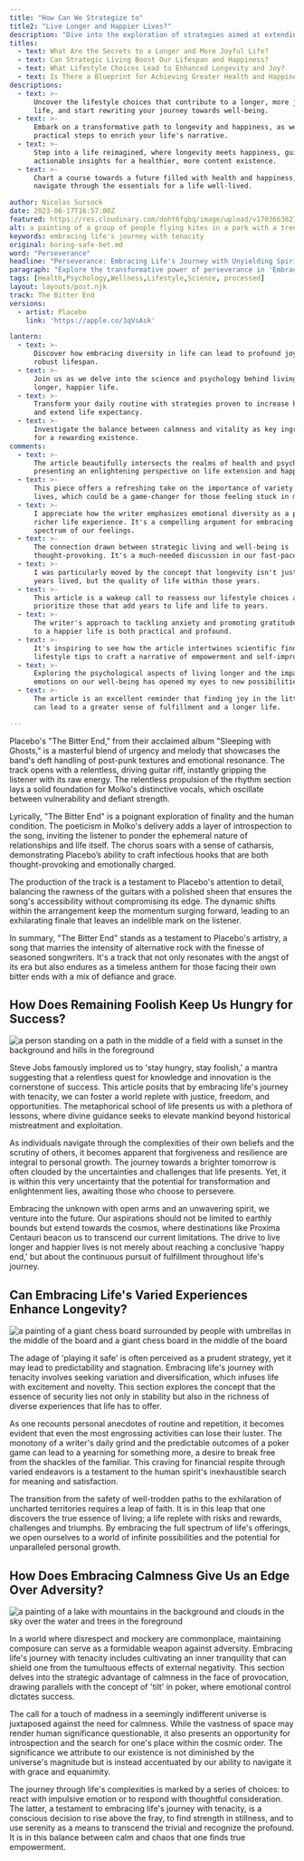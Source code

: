 ```yaml
---
title: "How Can We Strategize to"
title2: "Live Longer and Happier Lives?"
description: "Dive into the exploration of strategies aimed at extending our lifespan and enhancing happiness, unveiling insights for a fulfilling journey through life."
titles:
  - text: What Are the Secrets to a Longer and More Joyful Life?
  - text: Can Strategic Living Boost Our Lifespan and Happiness?
  - text: What Lifestyle Choices Lead to Enhanced Longevity and Joy?
  - text: Is There a Blueprint for Achieving Greater Health and Happiness?
descriptions:
  - text: >-
      Uncover the lifestyle choices that contribute to a longer, more joyous
      life, and start rewriting your journey towards well-being.
  - text: >-
      Embark on a transformative path to longevity and happiness, as we reveal
      practical steps to enrich your life's narrative.
  - text: >-
      Step into a life reimagined, where longevity meets happiness, guided by
      actionable insights for a healthier, more content existence.
  - text: >-
      Chart a course towards a future filled with health and happiness, as we
      navigate through the essentials for a life well-lived.

author: Nicolas Sursock
date: 2023-06-17T16:57:00Z
featured: https://res.cloudinary.com/doht6fqbq/image/upload/v1703663827/crackingdacode/n1vif0m3m9b2zncx8dy4.png
alt: a painting of a group of people flying kites in a park with a tree and a river in the background
keywords: embracing life's journey with tenacity
original: boring-safe-bet.md
word: "Perseverance"
headline: "Perseverance: Embracing Life's Journey with Unyielding Spirit"
paragraph: "Explore the transformative power of perseverance in 'Embracing Life's Journey with Unyielding Spirit,' a deep dive into enduring life's challenges with tenacity."
tags: [Health,Psychology,Wellness,Lifestyle,Science, processed]
layout: layouts/post.njk
track: The Bitter End
versions:
  - artist: Placebo
    link: 'https://apple.co/3qVsAsk'

lantern:
  - text: >-
      Discover how embracing diversity in life can lead to profound joy and a
      robust lifespan.
  - text: >-
      Join us as we delve into the science and psychology behind living a
      longer, happier life.
  - text: >-
      Transform your daily routine with strategies proven to increase happiness
      and extend life expectancy.
  - text: >-
      Investigate the balance between calmness and vitality as key ingredients
      for a rewarding existence.
comments:
  - text: >-
      The article beautifully intersects the realms of health and psychology,
      presenting an enlightening perspective on life extension and happiness.
  - text: >-
      This piece offers a refreshing take on the importance of variety in our
      lives, which could be a game-changer for those feeling stuck in monotony.
  - text: >-
      I appreciate how the writer emphasizes emotional diversity as a path to a
      richer life experience. It's a compelling argument for embracing the
      spectrum of our feelings.
  - text: >-
      The connection drawn between strategic living and well-being is
      thought-provoking. It's a much-needed discussion in our fast-paced world.
  - text: >-
      I was particularly moved by the concept that longevity isn't just about
      years lived, but the quality of life within those years.
  - text: >-
      This article is a wakeup call to reassess our lifestyle choices and
      prioritize those that add years to life and life to years.
  - text: >-
      The writer's approach to tackling anxiety and promoting gratitude as keys
      to a happier life is both practical and profound.
  - text: >-
      It's inspiring to see how the article intertwines scientific findings with
      lifestyle tips to craft a narrative of empowerment and self-improvement.
  - text: >-
      Exploring the psychological aspects of living longer and the impact of
      emotions on our well-being has opened my eyes to new possibilities.
  - text: >-
      The article is an excellent reminder that finding joy in the little things
      can lead to a greater sense of fulfillment and a longer life.

---
```

Placebo's "The Bitter End," from their acclaimed album "Sleeping with Ghosts," is a masterful blend of urgency and melody that showcases the band's deft handling of post-punk textures and emotional resonance. The track opens with a relentless, driving guitar riff, instantly gripping the listener with its raw energy. The relentless propulsion of the rhythm section lays a solid foundation for Molko's distinctive vocals, which oscillate between vulnerability and defiant strength.

Lyrically, "The Bitter End" is a poignant exploration of finality and the human condition. The poeticism in Molko's delivery adds a layer of introspection to the song, inviting the listener to ponder the ephemeral nature of relationships and life itself. The chorus soars with a sense of catharsis, demonstrating Placebo’s ability to craft infectious hooks that are both thought-provoking and emotionally charged.

The production of the track is a testament to Placebo's attention to detail, balancing the rawness of the guitars with a polished sheen that ensures the song's accessibility without compromising its edge. The dynamic shifts within the arrangement keep the momentum surging forward, leading to an exhilarating finale that leaves an indelible mark on the listener.

In summary, "The Bitter End" stands as a testament to Placebo's artistry, a song that marries the intensity of alternative rock with the finesse of seasoned songwriters. It's a track that not only resonates with the angst of its era but also endures as a timeless anthem for those facing their own bitter ends with a mix of defiance and grace.

## How Does Remaining Foolish Keep Us Hungry for Success?

![a person standing on a path in the middle of a field with a sunset in the background and hills in the foreground](https://res.cloudinary.com/doht6fqbq/image/upload/c_fill,w_480,h_320/f_webp/v1703663802/crackingdacode/jgklnxbxjpguedpzrbat.png)
<!-- 
prompt: A photorealistic image of a person standing at the start of a long winding path, symbolizing the beginning of a journey, with a vibrant sunrise in the background, in a landscape format.
keyword: embracing life's journey with tenacity, stay hungry stay foolish
-->

Steve Jobs famously implored us to 'stay hungry, stay foolish,' a mantra suggesting that a relentless quest for knowledge and innovation is the cornerstone of success. This article posits that by embracing life's journey with tenacity, we can foster a world replete with justice, freedom, and opportunities. The metaphorical school of life presents us with a plethora of lessons, where divine guidance seeks to elevate mankind beyond historical mistreatment and exploitation.

As individuals navigate through the complexities of their own beliefs and the scrutiny of others, it becomes apparent that forgiveness and resilience are integral to personal growth. The journey towards a brighter tomorrow is often clouded by the uncertainties and challenges that life presents. Yet, it is within this very uncertainty that the potential for transformation and enlightenment lies, awaiting those who choose to persevere.

Embracing the unknown with open arms and an unwavering spirit, we venture into the future. Our aspirations should not be limited to earthly bounds but extend towards the cosmos, where destinations like Proxima Centauri beacon us to transcend our current limitations. The drive to live longer and happier lives is not merely about reaching a conclusive 'happy end,' but about the continuous pursuit of fulfillment throughout life's journey.

## Can Embracing Life's Varied Experiences Enhance Longevity?

![a painting of a giant chess board surrounded by people with umbrellas in the middle of the board and a giant chess board in the middle of the board](https://res.cloudinary.com/doht6fqbq/image/upload/c_fill,w_480,h_320/f_webp/v1703663804/crackingdacode/wrmwtbg7jxdcpitlxcmv.png)
<!-- 
prompt: A photorealistic image of a chessboard with a diverse array of pieces, representing the concept of life's varied experiences, set against the backdrop of a colorful market scene in landscape format.
keyword: embracing life's varied experiences, embracing life's journey with tenacity
-->

The adage of 'playing it safe' is often perceived as a prudent strategy, yet it may lead to predictability and stagnation. Embracing life's journey with tenacity involves seeking variation and diversification, which infuses life with excitement and novelty. This section explores the concept that the essence of security lies not only in stability but also in the richness of diverse experiences that life has to offer.

As one recounts personal anecdotes of routine and repetition, it becomes evident that even the most engrossing activities can lose their luster. The monotony of a writer's daily grind and the predictable outcomes of a poker game can lead to a yearning for something more, a desire to break free from the shackles of the familiar. This craving for financial respite through varied endeavors is a testament to the human spirit's inexhaustible search for meaning and satisfaction.

The transition from the safety of well-trodden paths to the exhilaration of uncharted territories requires a leap of faith. It is in this leap that one discovers the true essence of living; a life replete with risks and rewards, challenges and triumphs. By embracing the full spectrum of life's offerings, we open ourselves to a world of infinite possibilities and the potential for unparalleled personal growth.

## How Does Embracing Calmness Give Us an Edge Over Adversity?

![a painting of a lake with mountains in the background and clouds in the sky over the water and trees in the foreground](https://res.cloudinary.com/doht6fqbq/image/upload/c_fill,w_480,h_320/f_webp/v1703663798/crackingdacode/xt7cv3d9h3eizia0gffd.png)
<!-- 
prompt: A photorealistic image of a serene lake reflecting a clear blue sky, symbolizing calmness and tranquility amidst a chaotic world, in a vibrant landscape format.
keyword: embracing calmness over adversity, embracing life's journey with tenacity
-->

In a world where disrespect and mockery are commonplace, maintaining composure can serve as a formidable weapon against adversity. Embracing life's journey with tenacity includes cultivating an inner tranquility that can shield one from the tumultuous effects of external negativity. This section delves into the strategic advantage of calmness in the face of provocation, drawing parallels with the concept of 'tilt' in poker, where emotional control dictates success.

The call for a touch of madness in a seemingly indifferent universe is juxtaposed against the need for calmness. While the vastness of space may render human significance questionable, it also presents an opportunity for introspection and the search for one's place within the cosmic order. The significance we attribute to our existence is not diminished by the universe's magnitude but is instead accentuated by our ability to navigate it with grace and equanimity.

The journey through life's complexities is marked by a series of choices: to react with impulsive emotion or to respond with thoughtful consideration. The latter, a testament to embracing life's journey with tenacity, is a conscious decision to rise above the fray, to find strength in stillness, and to use serenity as a means to transcend the trivial and recognize the profound. It is in this balance between calm and chaos that one finds true empowerment.